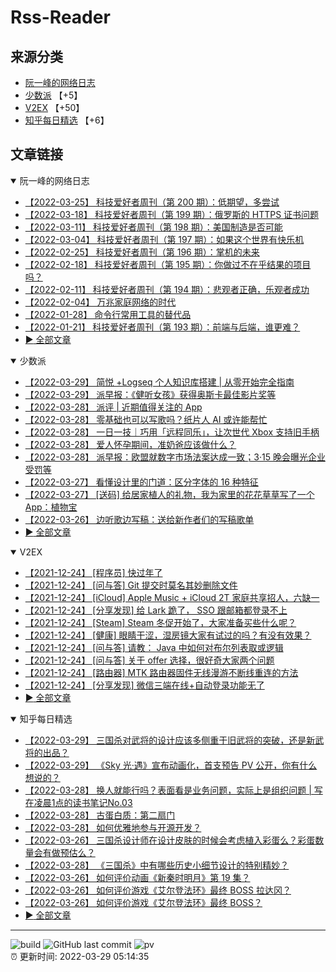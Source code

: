 # Rss-Reader

## 来源分类

* [阮一峰的网络日志](#阮一峰的网络日志)
* [少数派](#少数派) 【+5】
* [V2EX](#V2EX) 【+50】
* [知乎每日精选](#知乎每日精选) 【+6】

## 文章链接

<details open>
    <summary id="阮一峰的网络日志">
     阮一峰的网络日志
    </summary>


* [【2022-03-25】 科技爱好者周刊（第 200 期）：低期望，多尝试](http://www.ruanyifeng.com/blog/2022/03/weekly-issue-200.html)
* [【2022-03-18】 科技爱好者周刊（第 199 期）：俄罗斯的 HTTPS 证书问题](http://www.ruanyifeng.com/blog/2022/03/weekly-issue-199.html)
* [【2022-03-11】 科技爱好者周刊（第 198 期）：美国制造是否可能](http://www.ruanyifeng.com/blog/2022/03/weekly-issue-198.html)
* [【2022-03-04】 科技爱好者周刊（第 197 期）：如果这个世界有快乐机](http://www.ruanyifeng.com/blog/2022/03/weekly-issue-197.html)
* [【2022-02-25】 科技爱好者周刊（第 196 期）：掌机的未来](http://www.ruanyifeng.com/blog/2022/02/weekly-issue-196.html)
* [【2022-02-18】 科技爱好者周刊（第 195 期）：你做过不在乎结果的项目吗？](http://www.ruanyifeng.com/blog/2022/02/weekly-issue-195.html)
* [【2022-02-11】 科技爱好者周刊（第 194 期）：悲观者正确，乐观者成功](http://www.ruanyifeng.com/blog/2022/02/weekly-issue-194.html)
* [【2022-02-04】 万兆家庭网络的时代](http://www.ruanyifeng.com/blog/2022/02/10g-ethernet.html)
* [【2022-01-28】 命令行常用工具的替代品](http://www.ruanyifeng.com/blog/2022/01/cli-alternative-tools.html)
* [【2022-01-21】 科技爱好者周刊（第 193 期）：前端与后端，谁更难？](http://www.ruanyifeng.com/blog/2022/01/weekly-issue-193.html)
* [:arrow_forward: 全部文章](data/阮一峰的网络日志.md)
</details>

<details open>
    <summary id="少数派">
     少数派
    </summary>


* [【2022-03-29】 简悦 +Logseq 个人知识库搭建 | 从零开始完全指南](https://sspai.com/post/72022)
* [【2022-03-29】 派早报：《健听女孩》获得奥斯卡最佳影片奖等](https://sspai.com/post/72352)
* [【2022-03-28】 派评 | 近期值得关注的 App](https://sspai.com/post/72347)
* [【2022-03-28】 零基础也可以写歌吗？纸片人 AI 或许能帮忙](https://sspai.com/post/72344)
* [【2022-03-28】 一日一技｜巧用「远程同乐」，让次世代 Xbox 支持旧手柄](https://sspai.com/post/72265)
* [【2022-03-28】 爱人怀孕期间，准奶爸应该做什么？](https://sspai.com/post/69905)
* [【2022-03-28】 派早报：欧盟就数字市场法案达成一致；3·15 晚会曝光企业受罚等](https://sspai.com/post/72322)
* [【2022-03-27】 看懂设计里的门道：区分字体的 16 种特征](https://sspai.com/post/71957)
* [【2022-03-27】 [送码] 给居家植人的礼物，我为家里的花花草草写了一个 App：植物宝](https://sspai.com/post/72260)
* [【2022-03-26】 边听歌边写稿：送给新作者们的写稿歌单](https://sspai.com/post/72302)
* [:arrow_forward: 全部文章](data/少数派.md)
</details>

<details open>
    <summary id="V2EX">
     V2EX
    </summary>


* [【2021-12-24】 [程序员] 快过年了](https://www.v2ex.com/t/824201)
* [【2021-12-24】 [问与答] Git 提交时莫名其妙删除文件](https://www.v2ex.com/t/824200)
* [【2021-12-24】 [iCloud] Apple Music + iCloud 2T 家庭共享招人，六缺一](https://www.v2ex.com/t/824199)
* [【2021-12-24】 [分享发现] 给 Lark 跪了， SSO 跟邮箱都登录不上](https://www.v2ex.com/t/824198)
* [【2021-12-24】 [Steam] Steam 冬促开始了，大家准备买些什么呢？](https://www.v2ex.com/t/824197)
* [【2021-12-24】 [健康] 眼睛干涩，湿房镜大家有试过的吗？有没有效果？](https://www.v2ex.com/t/824196)
* [【2021-12-24】 [问与答] 请教： Java 中如何对布尔列表取或逻辑](https://www.v2ex.com/t/824194)
* [【2021-12-24】 [问与答] 关于 offer 选择，很好奇大家两个问题](https://www.v2ex.com/t/824192)
* [【2021-12-24】 [路由器] MTK 路由器固件无线漫游不断线重连的方法](https://www.v2ex.com/t/824191)
* [【2021-12-24】 [分享发现] 微信三端在线+自动登录功能无了](https://www.v2ex.com/t/824190)
* [:arrow_forward: 全部文章](data/V2EX.md)
</details>

<details open>
    <summary id="知乎每日精选">
     知乎每日精选
    </summary>


* [【2022-03-29】 三国杀对武将的设计应该多侧重于旧武将的突破，还是新武将的出品？](http://www.zhihu.com/question/522725234/answer/2411996108?utm_campaign=rss&utm_medium=rss&utm_source=rss&utm_content=title)
* [【2022-03-29】 《Sky 光·遇》宣布动画化，首支预告 PV 公开，你有什么想说的？](http://www.zhihu.com/question/524567704/answer/2412233925?utm_campaign=rss&utm_medium=rss&utm_source=rss&utm_content=title)
* [【2022-03-28】 换人就能行吗？表面看是业务问题，实际上是组织问题 | 写在凌晨1点的读书笔记No.03](http://zhuanlan.zhihu.com/p/489137798?utm_campaign=rss&utm_medium=rss&utm_source=rss&utm_content=title)
* [【2022-03-28】 古蛋白质：第二扇门](http://zhuanlan.zhihu.com/p/488205762?utm_campaign=rss&utm_medium=rss&utm_source=rss&utm_content=title)
* [【2022-03-28】 如何优雅地参与开源开发？](http://zhuanlan.zhihu.com/p/204492805?utm_campaign=rss&utm_medium=rss&utm_source=rss&utm_content=title)
* [【2022-03-26】 三国杀设计师在设计皮肤的时候会考虑植入彩蛋么？彩蛋数量会有做预估么？](http://www.zhihu.com/question/523235885/answer/2407987325?utm_campaign=rss&utm_medium=rss&utm_source=rss&utm_content=title)
* [【2022-03-28】 《三国杀》中有哪些历史小细节设计的特别精妙？](http://www.zhihu.com/question/523235899/answer/2410875769?utm_campaign=rss&utm_medium=rss&utm_source=rss&utm_content=title)
* [【2022-03-26】 如何评价动画《新秦时明月》第 19 集？](http://www.zhihu.com/question/524206401/answer/2408090381?utm_campaign=rss&utm_medium=rss&utm_source=rss&utm_content=title)
* [【2022-03-26】 如何评价游戏《艾尔登法环》最终 BOSS 拉达冈？](http://www.zhihu.com/question/518457267/answer/2408132666?utm_campaign=rss&utm_medium=rss&utm_source=rss&utm_content=title)
* [【2022-03-26】 如何评价游戏《艾尔登法环》最终 BOSS？](http://www.zhihu.com/question/518457267/answer/2408132666?utm_campaign=rss&utm_medium=rss&utm_source=rss&utm_content=title)
* [:arrow_forward: 全部文章](data/知乎每日精选.md)
</details>


---

![build](https://github.com/LikaiLee/rss-reader/workflows/rss%20reader/badge.svg)
![GitHub last commit](https://img.shields.io/github/last-commit/likailee/rss-reader)
![pv](https://pageview.vercel.app/?github_user=likailee) <br>
:alarm_clock: 更新时间: 2022-03-29 05:14:35